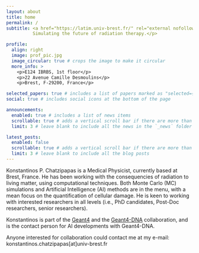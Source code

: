 ```yaml
---
layout: about
title: home
permalink: /
subtitle: <a href="https://latim.univ-brest.fr/" rel="external nofollow noopener" target="_blank">LaTIM, INSERM, University of Brest, France</a>. 
          Simulating the future of radiation therapy.</p>

profile:
  align: right
  image: prof_pic.jpg
  image_circular: true # crops the image to make it circular
  more_info: >
    <p>E124 IBRBS, 1st floor</p> 
    <p>22 Avenue Camille Desmoulins</p> 
    <p>Brest, F-29200, France</p>

selected_papers: true # includes a list of papers marked as "selected={true}"
social: true # includes social icons at the bottom of the page

announcements:
  enabled: true # includes a list of news items
  scrollable: true # adds a vertical scroll bar if there are more than 3 news items
  limit: 3 # leave blank to include all the news in the `_news` folder

latest_posts:
  enabled: false
  scrollable: true # adds a vertical scroll bar if there are more than 3 new posts items
  limit: 3 # leave blank to include all the blog posts
---
```


Konstantinos P. Chatzipapas is a Medical Physicist, currently based at Brest, France. He has been working with the consequencies of radiation to living matter, using computational techniques. Both Monte Carlo (MC) simulations and Artificial Intelligence (AI) methods are in the menu, with a mean focus on the quantification of cellular damage. He is keen to working with interested researchers in all levels (i.e., PhD candidates, Post-Doc researchers, senior researchers).

Konstantinos is part of the [Geant4](https://geant4.web.cern.ch/) and the [Geant4-DNA](http://geant4-dna.org/) collaboration, and is the contact person for AI developments with Geant4-DNA.

Anyone interested for collaboration could contact me at my e-mail: konstantinos.chatzipapas[at]univ-brest.fr

<!--
Put your address / P.O. box / other info right below your picture. You can also disable any of these elements by editing `profile` property of the YAML header of your `_pages/about.md`. Edit `_bibliography/papers.bib` and Jekyll will render your [publications page](/al-folio/publications/) automatically.

Link to your social media connections, too. This theme is set up to use [Font Awesome icons](https://fontawesome.com/) and [Academicons](https://jpswalsh.github.io/academicons/), like the ones below. Add your Facebook, Twitter, LinkedIn, Google Scholar, or just disable all of them.
-->